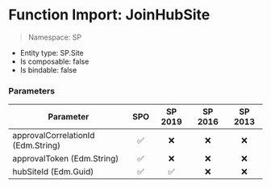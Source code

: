 # Function Import: JoinHubSite

> Namespace: SP

- Entity type: SP.Site
- Is composable: false
- Is bindable: false

### Parameters

Parameter | SPO | SP 2019 | SP 2016 | SP 2013
----------|:---:|:-------:|:-------:|:-------:
approvalCorrelationId (Edm.String) | ✅ | ❌ | ❌ | ❌
approvalToken (Edm.String) | ✅ | ❌ | ❌ | ❌
hubSiteId (Edm.Guid) | ✅ | ✅ | ❌ | ❌